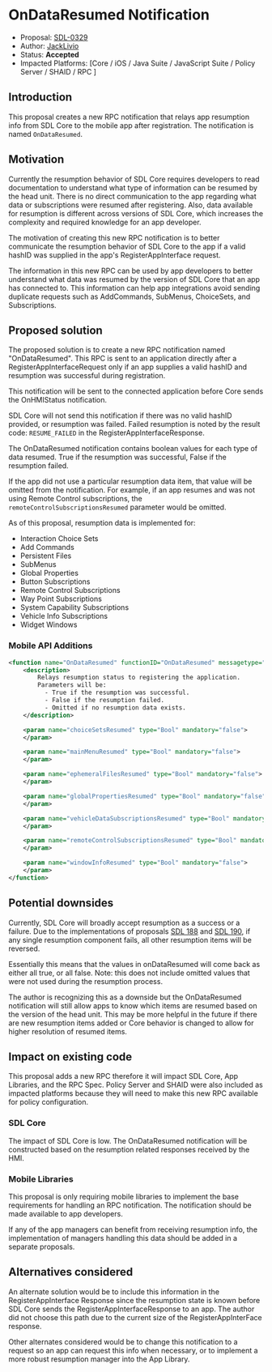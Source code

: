 # OnDataResumed Notification

* Proposal: [SDL-0329](0329-on-data-resumed.md)
* Author: [JackLivio](https://github.com/JackLivio)
* Status: **Accepted**
* Impacted Platforms: [Core / iOS / Java Suite / JavaScript Suite / Policy Server / SHAID / RPC ]

## Introduction

This proposal creates a new RPC notification that relays app resumption info from SDL Core to the mobile app after registration. The notification is named `OnDataResumed`.

## Motivation

Currently the resumption behavior of SDL Core requires developers to read documentation to understand what type of information can be resumed by the head unit. There is no direct communication to the app regarding what data or subscriptions were resumed after registering. Also, data available for resumption is different across versions of SDL Core, which increases the complexity and required knowledge for an app developer.

The motivation of creating this new RPC notification is to better communicate the resumption behavior of SDL Core to the app if a valid hashID was supplied in the app's RegisterAppInterface request. 


The information in this new RPC can be used by app developers to better understand what data was resumed by the version of SDL Core that an app has connected to. This information can help app integrations avoid sending duplicate requests such as AddCommands, SubMenus, ChoiceSets, and Subscriptions.

## Proposed solution

The proposed solution is to create a new RPC notification named "OnDataResumed". This RPC is sent to an application directly after a RegisterAppInterfaceRequest only if an app supplies a valid hashID and resumption was successful during registration. 

This notification will be sent to the connected application before Core sends the OnHMIStatus notification.

SDL Core will not send this notification if there was no valid hashID provided, or resumption was failed. Failed resumption is noted by the result code: `RESUME_FAILED` in the RegisterAppInterfaceResponse.

The OnDataResumed notification contains boolean values for each type of data resumed. True if the resumption was successful, False if the resumption failed. 

If the app did not use a particular resumption data item, that value will be omitted from the notification. For example, if an app resumes and was not using Remote Control subscriptions, the `remoteControlSubscriptionsResumed` parameter would be omitted.

As of this proposal, resumption data is implemented for:

- Interaction Choice Sets
- Add Commands
- Persistent Files
- SubMenus
- Global Properties
- Button Subscriptions
- Remote Control Subscriptions
- Way Point Subscriptions
- System Capability Subscriptions
- Vehicle Info Subscriptions
- Widget Windows

### Mobile API Additions


```xml
<function name="OnDataResumed" functionID="OnDataResumed" messagetype="notification" since="x.x">
    <description>
        Relays resumption status to registering the application. 
        Parameters will be: 
          - True if the resumption was successful.
          - False if the resumption failed.
          - Omitted if no resumption data exists.
    </description>

    <param name="choiceSetsResumed" type="Bool" mandatory="false">
    </param>

    <param name="mainMenuResumed" type="Bool" mandatory="false">
    </param>

    <param name="ephemeralFilesResumed" type="Bool" mandatory="false">
    </param>

    <param name="globalPropertiesResumed" type="Bool" mandatory="false">
    </param>

    <param name="vehicleDataSubscriptionsResumed" type="Bool" mandatory="false">
    </param>

    <param name="remoteControlSubscriptionsResumed" type="Bool" mandatory="false">
    </param>

    <param name="windowInfoResumed" type="Bool" mandatory="false">
    </param>
</function>
```

## Potential downsides

Currently, SDL Core will broadly accept resumption as a success or a failure. Due to the implementations of proposals [SDL 188](https://github.com/smartdevicelink/sdl_evolution/blob/master/proposals/0188-get-interior-data-resumption.md) and [SDL 190](https://github.com/smartdevicelink/sdl_evolution/blob/master/proposals/0190-resumption-data-error-handling.md), if any single resumption component fails, all other resumption items will be reversed.

Essentially this means that the values in onDataResumed will come back as either all true, or all false. Note: this does not include omitted values that were not used during the resumption process.

The author is recognizing this as a downside but the OnDataResumed notification will still allow apps to know which items are resumed based on the version of the head unit. This may be more helpful in the future if there are new resumption items added or Core behavior is changed to allow for higher resolution of resumed items.

## Impact on existing code

This proposal adds a new RPC therefore it will impact SDL Core, App Libraries, and the RPC Spec. Policy Server and SHAID were also included as impacted platforms because they will need to make this new RPC available for policy configuration.

### SDL Core

The impact of SDL Core is low. The OnDataResumed notification will be constructed based on the resumption related responses received by the HMI.

### Mobile Libraries

This proposal is only requiring mobile libraries to implement the base requirements for handling an RPC notification. The notification should be made available to app developers. 

If any of the app managers can benefit from receiving resumption info, the implementation of managers handling this data should be added in a separate proposals. 

## Alternatives considered

An alternate solution would be to include this information in the RegisterAppInterface Response since the resumption state is known before SDL Core sends the RegisterAppInterfaceResponse to an app. The author did not choose this path due to the current size of the RegisterAppInterFace response.

Other alternates considered would be to change this notification to a request so an app can request this info when necessary, or to implement a more robust resumption manager into the App Library.
